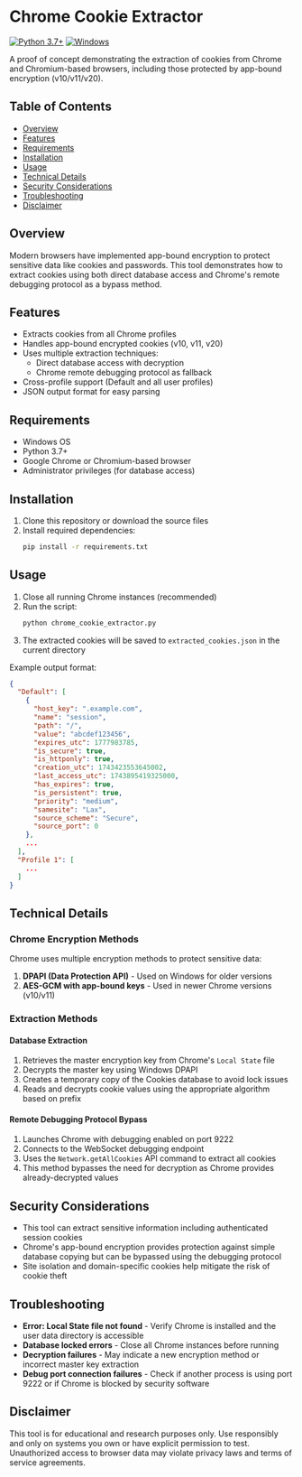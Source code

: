 # Chrome Cookie Extractor

[![Python 3.7+](https://img.shields.io/badge/python-3.7+-blue.svg)](https://www.python.org/downloads/)
[![Windows](https://img.shields.io/badge/platform-windows-lightgrey.svg)](https://www.microsoft.com/windows)

A proof of concept demonstrating the extraction of cookies from Chrome and Chromium-based browsers, including those protected by app-bound encryption (v10/v11/v20).

## Table of Contents
- [Overview](#overview)
- [Features](#features)
- [Requirements](#requirements)
- [Installation](#installation)
- [Usage](#usage)
- [Technical Details](#technical-details)
- [Security Considerations](#security-considerations)
- [Troubleshooting](#troubleshooting)
- [Disclaimer](#disclaimer)

## Overview
Modern browsers have implemented app-bound encryption to protect sensitive data like cookies and passwords. This tool demonstrates how to extract cookies using both direct database access and Chrome's remote debugging protocol as a bypass method.

## Features
- Extracts cookies from all Chrome profiles
- Handles app-bound encrypted cookies (v10, v11, v20)
- Uses multiple extraction techniques:
  - Direct database access with decryption
  - Chrome remote debugging protocol as fallback
- Cross-profile support (Default and all user profiles)
- JSON output format for easy parsing

## Requirements
- Windows OS
- Python 3.7+
- Google Chrome or Chromium-based browser
- Administrator privileges (for database access)

## Installation
1. Clone this repository or download the source files
2. Install required dependencies:
   ```bash
   pip install -r requirements.txt
   ```

## Usage
1. Close all running Chrome instances (recommended)
2. Run the script:
   ```bash
   python chrome_cookie_extractor.py
   ```
3. The extracted cookies will be saved to `extracted_cookies.json` in the current directory

Example output format:
```json
{
  "Default": [
    {
      "host_key": ".example.com",
      "name": "session",
      "path": "/",
      "value": "abcdef123456",
      "expires_utc": 1777983785,
      "is_secure": true,
      "is_httponly": true,
      "creation_utc": 1743423553645002,
      "last_access_utc": 1743895419325000,
      "has_expires": true,
      "is_persistent": true,
      "priority": "medium",
      "samesite": "Lax",
      "source_scheme": "Secure",
      "source_port": 0
    },
    ...
  ],
  "Profile 1": [
    ...
  ]
}
```

## Technical Details

### Chrome Encryption Methods
Chrome uses multiple encryption methods to protect sensitive data:

1. **DPAPI (Data Protection API)** - Used on Windows for older versions
2. **AES-GCM with app-bound keys** - Used in newer Chrome versions (v10/v11)

### Extraction Methods

#### Database Extraction
1. Retrieves the master encryption key from Chrome's `Local State` file
2. Decrypts the master key using Windows DPAPI
3. Creates a temporary copy of the Cookies database to avoid lock issues
4. Reads and decrypts cookie values using the appropriate algorithm based on prefix

#### Remote Debugging Protocol Bypass
1. Launches Chrome with debugging enabled on port 9222
2. Connects to the WebSocket debugging endpoint
3. Uses the `Network.getAllCookies` API command to extract all cookies
4. This method bypasses the need for decryption as Chrome provides already-decrypted values

## Security Considerations
- This tool can extract sensitive information including authenticated session cookies
- Chrome's app-bound encryption provides protection against simple database copying but can be bypassed using the debugging protocol
- Site isolation and domain-specific cookies help mitigate the risk of cookie theft

## Troubleshooting
- **Error: Local State file not found** - Verify Chrome is installed and the user data directory is accessible
- **Database locked errors** - Close all Chrome instances before running
- **Decryption failures** - May indicate a new encryption method or incorrect master key extraction
- **Debug port connection failures** - Check if another process is using port 9222 or if Chrome is blocked by security software

## Disclaimer
This tool is for educational and research purposes only. Use responsibly and only on systems you own or have explicit permission to test. Unauthorized access to browser data may violate privacy laws and terms of service agreements.
